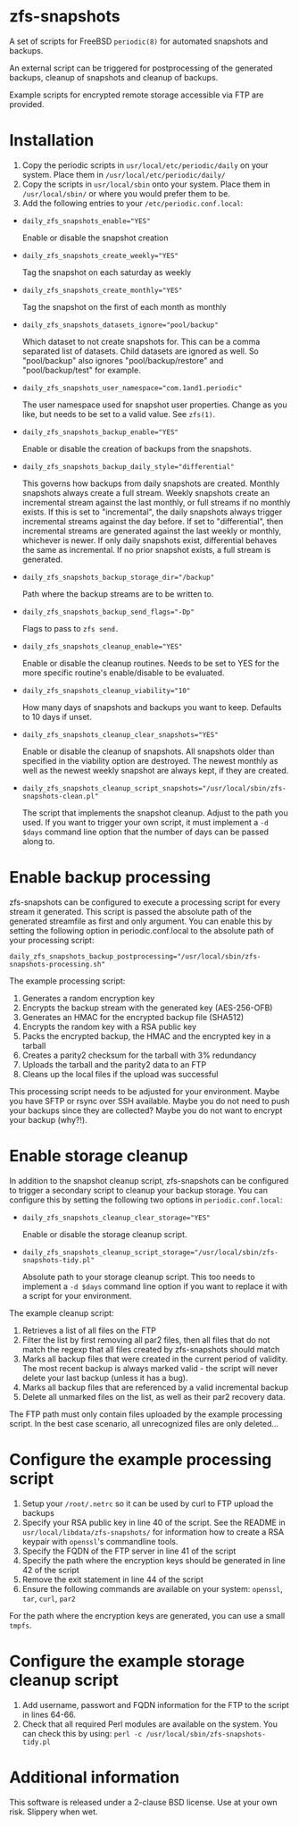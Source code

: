 zfs-snapshots
=============

A set of scripts for FreeBSD `periodic(8)` for automated snapshots and backups.

An external script can be triggered for postprocessing of the generated
backups, cleanup of snapshots and cleanup of backups.

Example scripts for encrypted remote storage accessible via FTP are
provided.

Installation
============
1. Copy the periodic scripts in `usr/local/etc/periodic/daily` on your
   system. Place them in `/usr/local/etc/periodic/daily/`
2. Copy the scripts in `usr/local/sbin` onto your system. Place them in
   `/usr/local/sbin/` or where you would prefer them to be.
3. Add the following entries to your `/etc/periodic.conf.local`:

* `daily_zfs_snapshots_enable="YES"`

  Enable or disable the snapshot creation

* `daily_zfs_snapshots_create_weekly="YES"`

  Tag the snapshot on each saturday as weekly

* `daily_zfs_snapshots_create_monthly="YES"`

  Tag the snapshot on the first of each month as monthly

* `daily_zfs_snapshots_datasets_ignore="pool/backup"`

  Which dataset to not create snapshots for. This can be a comma
  separated list of datasets. Child datasets are ignored as well.
  So "pool/backup" also ignores "pool/backup/restore" and
  "pool/backup/test" for example.

* `daily_zfs_snapshots_user_namespace="com.1and1.periodic"`

  The user namespace used for snapshot user properties. Change as you like,
  but needs to be set to a valid value. See `zfs(1)`.

* `daily_zfs_snapshots_backup_enable="YES"`

  Enable or disable the creation of backups from the snapshots.

* `daily_zfs_snapshots_backup_daily_style="differential"`

  This governs how backups from daily snapshots are created. Monthly
  snapshots always create a full stream. Weekly snapshots create an
  incremental stream against the last monthly, or full streams if no
  monthly exists. If this is set to "incremental", the daily snapshots
  always trigger incremental streams against the day before. If set to
  "differential", then incremental streams are generated against the
  last weekly or monthly, whichever is newer. If only daily snapshots
  exist, differential behaves the same as incremental.
  If no prior snapshot exists, a full stream is generated.

* `daily_zfs_snapshots_backup_storage_dir="/backup"`

  Path where the backup streams are to be written to.

* `daily_zfs_snapshots_backup_send_flags="-Dp"`

  Flags to pass to `zfs send.`

* `daily_zfs_snapshots_cleanup_enable="YES"`

  Enable or disable the cleanup routines. Needs to be set to YES for
  the more specific routine's enable/disable to be evaluated.

* `daily_zfs_snapshots_cleanup_viability="10"`

  How many days of snapshots and backups you want to keep. Defaults to
  10 days if unset.

* `daily_zfs_snapshots_cleanup_clear_snapshots="YES"`

  Enable or disable the cleanup of snapshots. All snapshots older than
  specified in the viability option are destroyed. The newest monthly
  as well as the newest weekly snapshot are always kept, if they are
  created.

* `daily_zfs_snapshots_cleanup_script_snapshots="/usr/local/sbin/zfs-snapshots-clean.pl"`

  The script that implements the snapshot cleanup. Adjust to the path
  you used. If you want to trigger your own script, it must implement
  a `-d $days` command line option that the number of days can be
  passed along to.

Enable backup processing
========================

zfs-snapshots can be configured to execute a processing script for every
stream it generated. This script is passed the absolute path of the
generated streamfile as first and only argument. You can enable this by
setting the following option in periodic.conf.local to the absolute path
of your processing script:

```
daily_zfs_snapshots_backup_postprocessing="/usr/local/sbin/zfs-snapshots-processing.sh"
```

The example processing script:

1. Generates a random encryption key
2. Encrypts the backup stream with the generated key (AES-256-OFB)
3. Generates an HMAC for the encrypted backup file (SHA512)
4. Encrypts the random key with a RSA public key
5. Packs the encrypted backup, the HMAC and the encrypted key in a tarball
6. Creates a parity2 checksum for the tarball with 3% redundancy
7. Uploads the tarball and the parity2 data to an FTP
8. Cleans up the local files if the upload was successful

This processing script needs to be adjusted for your environment. Maybe
you have SFTP or rsync over SSH available. Maybe you do not need to push
your backups since they are collected? Maybe you do not want to encrypt
your backup (why?!).

Enable storage cleanup
======================

In addition to the snapshot cleanup script, zfs-snapshots can be
configured to trigger a secondary script to cleanup your backup storage.
You can configure this by setting the following two options in
`periodic.conf.local`:

* `daily_zfs_snapshots_cleanup_clear_storage="YES"`

  Enable or disable the storage cleanup script.

* `daily_zfs_snapshots_cleanup_script_storage="/usr/local/sbin/zfs-snapshots-tidy.pl"`

  Absolute path to your storage cleanup script. This too needs to
  implement a `-d $days` command line option if you want to replace it
  with a script for your environment.

The example cleanup script:

1. Retrieves a list of all files on the FTP
2. Filter the list by first removing all par2 files, then all files that
   do not match the regexp that all files created by zfs-snapshots
   should match
3. Marks all backup files that were created in the current period of validity.
   The most recent backup is always marked valid - the script will never
   delete your last backup (unless it has a bug).
4. Marks all backup files that are referenced by a valid incremental
   backup
5. Delete all unmarked files on the list, as well as their par2 recovery
   data.

The FTP path must only contain files uploaded by the example processing
script. In the best case scenario, all unrecognized files are only
deleted...

Configure the example processing script
=======================================

1. Setup your `/root/.netrc` so it can be used by curl to FTP upload
   the backups
2. Specify your RSA public key in line 40 of the script. See the README
   in `usr/local/libdata/zfs-snapshots/` for information how to create a
   RSA keypair with `openssl`'s commandline tools.
3. Specify the FQDN of the FTP server in line 41 of the script
4. Specify the path where the encryption keys should be generated in
   line 42 of the script
5. Remove the exit statement in line 44 of the script
6. Ensure the following commands are available on your system: `openssl`,
   `tar`, `curl`, `par2`

For the path where the encryption keys are generated, you can use a
small `tmpfs`.

Configure the example storage cleanup script
============================================

1. Add username, passwort and FQDN information for the FTP to the script
   in lines 64-66.
2. Check that all required Perl modules are available on the system. You
   can check this by using:
   `perl -c /usr/local/sbin/zfs-snapshots-tidy.pl` 

Additional information
======================
This software is released under a 2-clause BSD license.
Use at your own risk. Slippery when wet.

